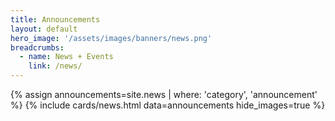 ```yaml
---
title: Announcements
layout: default
hero_image: '/assets/images/banners/news.png'
breadcrumbs:
  - name: News + Events
    link: /news/
---
```


{% assign announcements=site.news | where: 'category', 'announcement' %}
{% include cards/news.html data=announcements hide_images=true %}